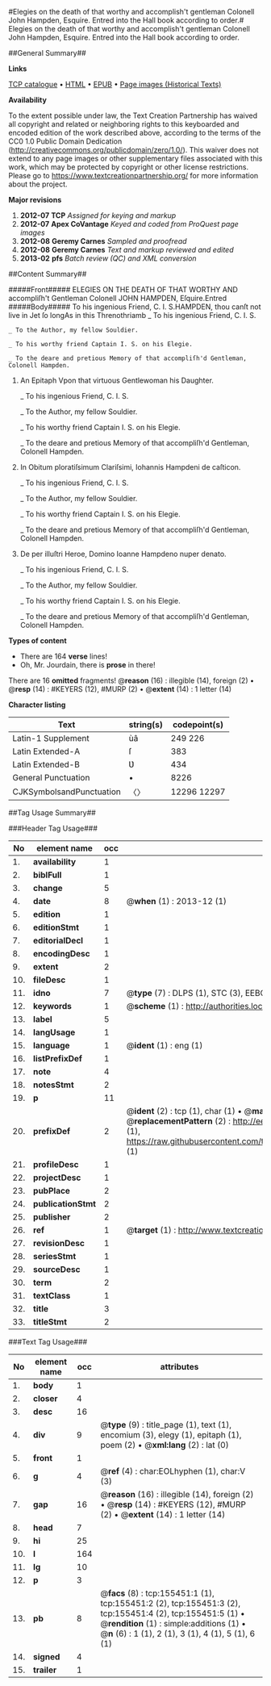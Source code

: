 #Elegies on the death of that worthy and accomplish't gentleman Colonell John Hampden, Esquire. Entred into the Hall book according to order.#
Elegies on the death of that worthy and accomplish't gentleman Colonell John Hampden, Esquire. Entred into the Hall book according to order.

##General Summary##

**Links**

[TCP catalogue](http://www.ota.ox.ac.uk/tcp/)  • 
[HTML](http://tei.it.ox.ac.uk/tcp/Texts-HTML/free/A84/A84137.html)  • 
[EPUB](http://tei.it.ox.ac.uk/tcp/Texts-EPUB/free/A84/A84137.epub) • 
[Page images (Historical Texts)](https://historicaltexts.jisc.ac.uk/eebo-99873309e)

**Availability**

To the extent possible under law, the Text Creation Partnership has waived all copyright and related or neighboring rights to this keyboarded and encoded edition of the work described above, according to the terms of the CC0 1.0 Public Domain Dedication (http://creativecommons.org/publicdomain/zero/1.0/). This waiver does not extend to any page images or other supplementary files associated with this work, which may be protected by copyright or other license restrictions. Please go to https://www.textcreationpartnership.org/ for more information about the project.

**Major revisions**

1. __2012-07__ __TCP__ *Assigned for keying and markup*
1. __2012-07__ __Apex CoVantage__ *Keyed and coded from ProQuest page images*
1. __2012-08__ __Geremy Carnes__ *Sampled and proofread*
1. __2012-08__ __Geremy Carnes__ *Text and markup reviewed and edited*
1. __2013-02__ __pfs__ *Batch review (QC) and XML conversion*

##Content Summary##

#####Front#####
ELEGIES ON THE DEATH OF THAT WORTHY AND accompliſh't Gentleman Colonell JOHN HAMPDEN, Eſquire.Entred
#####Body#####
To his ingenious Friend, C. I. S.HAMPDEN, thou canſt not live in Jet ſo longAs in this Threnothriamb
    _ To his ingenious Friend, C. I. S.

    _ To the Author, my fellow Souldier.

    _ To his worthy friend Captain I. S. on his Elegie.

    _ To the deare and pretious Memory of that accompliſh'd Gentleman, Colonell Hampden.

1. An Epitaph Vpon that virtuous Gentlewoman his Daughter.

    _ To his ingenious Friend, C. I. S.

    _ To the Author, my fellow Souldier.

    _ To his worthy friend Captain I. S. on his Elegie.

    _ To the deare and pretious Memory of that accompliſh'd Gentleman, Colonell Hampden.

1. In Obitum ploratiſsimum Clariſsimi, Iohannis Hampdeni de caſticon.

    _ To his ingenious Friend, C. I. S.

    _ To the Author, my fellow Souldier.

    _ To his worthy friend Captain I. S. on his Elegie.

    _ To the deare and pretious Memory of that accompliſh'd Gentleman, Colonell Hampden.

1. De per illuſtri Heroe, Domino Ioanne Hampdeno nuper denato.

    _ To his ingenious Friend, C. I. S.

    _ To the Author, my fellow Souldier.

    _ To his worthy friend Captain I. S. on his Elegie.

    _ To the deare and pretious Memory of that accompliſh'd Gentleman, Colonell Hampden.

**Types of content**

  * There are 164 **verse** lines!
  * Oh, Mr. Jourdain, there is **prose** in there!

There are 16 **omitted** fragments! 
 @__reason__ (16) : illegible (14), foreign (2)  •  @__resp__ (14) : #KEYERS (12), #MURP (2)  •  @__extent__ (14) : 1 letter (14)

**Character listing**


|Text|string(s)|codepoint(s)|
|---|---|---|
|Latin-1 Supplement|ùâ|249 226|
|Latin Extended-A|ſ|383|
|Latin Extended-B|Ʋ|434|
|General Punctuation|•|8226|
|CJKSymbolsandPunctuation|〈〉|12296 12297|

##Tag Usage Summary##

###Header Tag Usage###

|No|element name|occ|attributes|
|---|---|---|---|
|1.|__availability__|1||
|2.|__biblFull__|1||
|3.|__change__|5||
|4.|__date__|8| @__when__ (1) : 2013-12 (1)|
|5.|__edition__|1||
|6.|__editionStmt__|1||
|7.|__editorialDecl__|1||
|8.|__encodingDesc__|1||
|9.|__extent__|2||
|10.|__fileDesc__|1||
|11.|__idno__|7| @__type__ (7) : DLPS (1), STC (3), EEBO-CITATION (1), PROQUEST (1), VID (1)|
|12.|__keywords__|1| @__scheme__ (1) : http://authorities.loc.gov/ (1)|
|13.|__label__|5||
|14.|__langUsage__|1||
|15.|__language__|1| @__ident__ (1) : eng (1)|
|16.|__listPrefixDef__|1||
|17.|__note__|4||
|18.|__notesStmt__|2||
|19.|__p__|11||
|20.|__prefixDef__|2| @__ident__ (2) : tcp (1), char (1)  •  @__matchPattern__ (2) : ([0-9\-]+):([0-9IVX]+) (1), (.+) (1)  •  @__replacementPattern__ (2) : http://eebo.chadwyck.com/downloadtiff?vid=$1&page=$2 (1), https://raw.githubusercontent.com/textcreationpartnership/Texts/master/tcpchars.xml#$1 (1)|
|21.|__profileDesc__|1||
|22.|__projectDesc__|1||
|23.|__pubPlace__|2||
|24.|__publicationStmt__|2||
|25.|__publisher__|2||
|26.|__ref__|1| @__target__ (1) : http://www.textcreationpartnership.org/docs/. (1)|
|27.|__revisionDesc__|1||
|28.|__seriesStmt__|1||
|29.|__sourceDesc__|1||
|30.|__term__|2||
|31.|__textClass__|1||
|32.|__title__|3||
|33.|__titleStmt__|2||


###Text Tag Usage###

|No|element name|occ|attributes|
|---|---|---|---|
|1.|__body__|1||
|2.|__closer__|4||
|3.|__desc__|16||
|4.|__div__|9| @__type__ (9) : title_page (1), text (1), encomium (3), elegy (1), epitaph (1), poem (2)  •  @__xml:lang__ (2) : lat (0)|
|5.|__front__|1||
|6.|__g__|4| @__ref__ (4) : char:EOLhyphen (1), char:V (3)|
|7.|__gap__|16| @__reason__ (16) : illegible (14), foreign (2)  •  @__resp__ (14) : #KEYERS (12), #MURP (2)  •  @__extent__ (14) : 1 letter (14)|
|8.|__head__|7||
|9.|__hi__|25||
|10.|__l__|164||
|11.|__lg__|10||
|12.|__p__|3||
|13.|__pb__|8| @__facs__ (8) : tcp:155451:1 (1), tcp:155451:2 (2), tcp:155451:3 (2), tcp:155451:4 (2), tcp:155451:5 (1)  •  @__rendition__ (1) : simple:additions (1)  •  @__n__ (6) : 1 (1), 2 (1), 3 (1), 4 (1), 5 (1), 6 (1)|
|14.|__signed__|4||
|15.|__trailer__|1||
